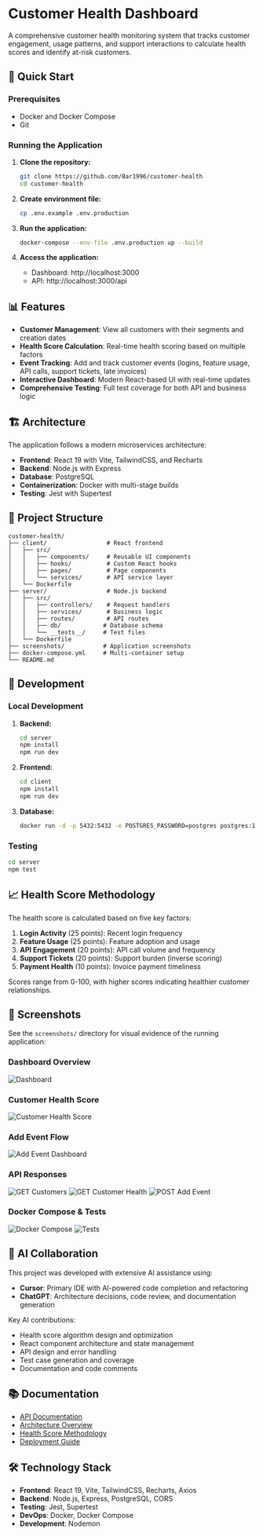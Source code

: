 # Customer Health Dashboard

A comprehensive customer health monitoring system that tracks customer engagement, usage patterns, and support interactions to calculate health scores and identify at-risk customers.

## 🚀 Quick Start

### Prerequisites

- Docker and Docker Compose
- Git

### Running the Application

1. **Clone the repository:**

   ```bash
   git clone https://github.com/Bar1996/customer-health
   cd customer-health
   ```

2. **Create environment file:**

   ```bash
   cp .env.example .env.production
   ```

3. **Run the application:**

   ```bash
   docker-compose --env-file .env.production up --build
   ```

4. **Access the application:**
   - Dashboard: http://localhost:3000
   - API: http://localhost:3000/api

## 📊 Features

- **Customer Management**: View all customers with their segments and creation dates
- **Health Score Calculation**: Real-time health scoring based on multiple factors
- **Event Tracking**: Add and track customer events (logins, feature usage, API calls, support tickets, late invoices)
- **Interactive Dashboard**: Modern React-based UI with real-time updates
- **Comprehensive Testing**: Full test coverage for both API and business logic

## 🏗️ Architecture

The application follows a modern microservices architecture:

- **Frontend**: React 19 with Vite, TailwindCSS, and Recharts
- **Backend**: Node.js with Express
- **Database**: PostgreSQL
- **Containerization**: Docker with multi-stage builds
- **Testing**: Jest with Supertest

## 📁 Project Structure

```
customer-health/
├── client/                 # React frontend
│   ├── src/
│   │   ├── components/     # Reusable UI components
│   │   ├── hooks/          # Custom React hooks
│   │   ├── pages/          # Page components
│   │   └── services/       # API service layer
│   └── Dockerfile
├── server/                 # Node.js backend
│   ├── src/
│   │   ├── controllers/    # Request handlers
│   │   ├── services/       # Business logic
│   │   ├── routes/         # API routes
│   │   ├── db/            # Database schema
│   │   └── __tests__/     # Test files
│   └── Dockerfile
├── screenshots/           # Application screenshots
├── docker-compose.yml     # Multi-container setup
└── README.md
```

## 🔧 Development

### Local Development

1. **Backend:**

   ```bash
   cd server
   npm install
   npm run dev
   ```

2. **Frontend:**

   ```bash
   cd client
   npm install
   npm run dev
   ```

3. **Database:**
   ```bash
   docker run -d -p 5432:5432 -e POSTGRES_PASSWORD=postgres postgres:15-alpine
   ```

### Testing

```bash
cd server
npm test
```

## 📈 Health Score Methodology

The health score is calculated based on five key factors:

1. **Login Activity** (25 points): Recent login frequency
2. **Feature Usage** (25 points): Feature adoption and usage
3. **API Engagement** (20 points): API call volume and frequency
4. **Support Tickets** (20 points): Support burden (inverse scoring)
5. **Payment Health** (10 points): Invoice payment timeliness

Scores range from 0-100, with higher scores indicating healthier customer relationships.

## 📸 Screenshots

See the `screenshots/` directory for visual evidence of the running application:

### Dashboard Overview

![Dashboard](screenshots/dashboard.png)

### Customer Health Score

![Customer Health Score](screenshots/customerHealthScore.png)

### Add Event Flow

![Add Event Dashboard](screenshots/addEventDashboard.png)

### API Responses

![GET Customers](screenshots/getCustomers.png)
![GET Customer Health](screenshots/getCustomerHealth.png)
![POST Add Event](screenshots/postAddEvent.png)

### Docker Compose & Tests

![Docker Compose](screenshots/dockerCompose.png)
![Tests](screenshots/tests.png)

## 🤖 AI Collaboration

This project was developed with extensive AI assistance using:

- **Cursor**: Primary IDE with AI-powered code completion and refactoring
- **ChatGPT**: Architecture decisions, code review, and documentation generation

Key AI contributions:

- Health score algorithm design and optimization
- React component architecture and state management
- API design and error handling
- Test case generation and coverage
- Documentation and code comments

## 📚 Documentation

- [API Documentation](docs/API.md)
- [Architecture Overview](docs/ARCHITECTURE.md)
- [Health Score Methodology](docs/HEALTH_SCORE.md)
- [Deployment Guide](docs/DEPLOYMENT.md)

## 🛠️ Technology Stack

- **Frontend**: React 19, Vite, TailwindCSS, Recharts, Axios
- **Backend**: Node.js, Express, PostgreSQL, CORS
- **Testing**: Jest, Supertest
- **DevOps**: Docker, Docker Compose
- **Development**: Nodemon
